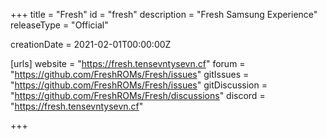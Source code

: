 +++
title = "Fresh"
id = "fresh"
description = "Fresh Samsung Experience"
releaseType = "Official"

creationDate = 2021-02-01T00:00:00Z

[urls]
website = "https://fresh.tensevntysevn.cf"
forum = "https://github.com/FreshROMs/Fresh/issues"
gitIssues = "https://github.com/FreshROMs/Fresh/issues"
gitDiscussion = "https://github.com/FreshROMs/Fresh/discussions"
discord = "https://fresh.tensevntysevn.cf"

+++
